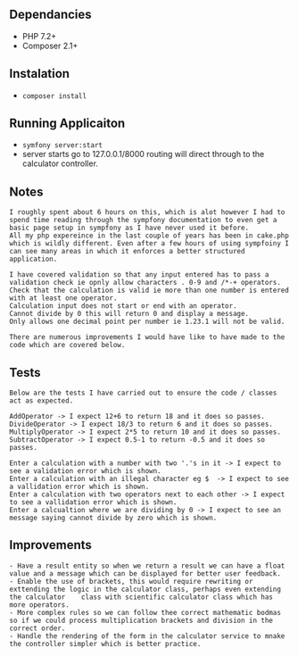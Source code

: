 ## Dependancies

 - PHP 7.2+
 - Composer 2.1+

## Instalation 
 
 - `composer install`

## Running Applicaiton

 - `symfony server:start`
 - server starts go to 127.0.0.1/8000 routing will direct through to the calculator controller.

## Notes

    I roughly spent about 6 hours on this, which is alot however I had to spend time reading through the sympfony documentation to even get a basic page setup in sympfony as I have never used it before.
    All my php expereince in the last couple of years has been in cake.php which is wildly different. Even after a few hours of using sympfoiny I can see many areas in which it enforces a better structured application. 

    I have covered validation so that any input entered has to pass a validation check ie opnly allow characters . 0-9 and /*-+ operators.
    Check that the calculation is valid ie more than one number is entered with at least one operator.
    Calculation input does not start or end with an operator.
    Cannot divide by 0 this will return 0 and display a message.
    Only allows one decimal point per number ie 1.23.1 will not be valid.

    There are numerous improvements I would have like to have made to the code which are covered below.

## Tests
 
    Below are the tests I have carried out to ensure the code / classes act as expected.
    
    AddOperator -> I expect 12+6 to return 18 and it does so passes.
    DivideOperator -> I expect 18/3 to return 6 and it does so passes.
    MultiplyOperator -> I expect 2*5 to return 10 and it does so passes.
    SubtractOperator -> I expect 0.5-1 to return -0.5 and it does so passes.

    Enter a calculation with a number with two '.'s in it -> I expect to see a validation error which is shown.
    Enter a calculation with an illegal character eg $  -> I expect to see a vallidation error which is shown.
    Enter a calculation with two operators next to each other -> I expect to see a vallidation error which is shown.
    Enter a calcualtion where we are dividing by 0 -> I expect to see an message saying cannot divide by zero which is shown.

## Improvements

    - Have a result entity so when we return a result we can have a float value and a message which can be displayed for better user feedback.
    - Enable the use of brackets, this would require rewriting or exttending the logic in the calculator class, perhaps even extending the calculator    class with scientific calculator class which has more operators.
    - More complex rules so we can follow thee correct mathematic bodmas so if we could process multiplication brackets and division in the correct order.
    - Handle the rendering of the form in the calculator service to mnake the controller simpler which is better practice. 